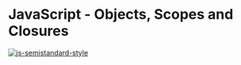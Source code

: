 # JavaScript - Objects, Scopes and Closures

  [![js-semistandard-style](https://raw.githubusercontent.com/standard/semistandard/master/badge.svg)](https://github.com/standard/semistandard) 
